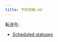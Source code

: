 ```yaml
---
title: 予約投稿.md
---
```

<div>

転送先:

-   [Scheduled statuses](/Scheduled_statuses "Scheduled statuses")

</div>

<div>

</div>
